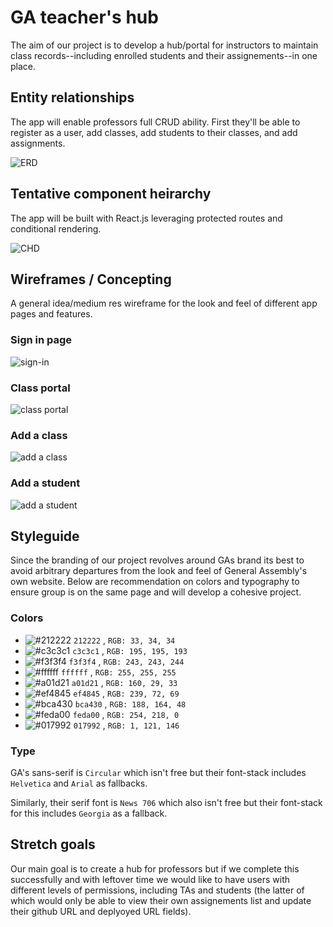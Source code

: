 # GA teacher's hub

The aim of our project is to develop a hub/portal for instructors to maintain class records--including enrolled students and their assignements--in one place.

## Entity relationships

The app will enable professors full CRUD ability. First they'll be able to register as a user, add classes, add students to their classes, and add assignments.

![ERD](/readmeAssets/teacherHub_erd.png)

## Tentative component heirarchy

The app will be built with React.js leveraging protected routes and conditional rendering.

![CHD](/readmeAssets/teacherHubCHD.png)

## Wireframes / Concepting

A general idea/medium res wireframe for the look and feel of different app pages and features.

### Sign in page
![sign-in](/readmeAssets/signin.png)

### Class portal
![class portal](/readmeAssets/portal.png)

### Add a class
![add a class](/readmeAssets/addClass.png)

### Add a student
![add a student](/readmeAssets/addStudent.png)

## Styleguide

Since the branding of our project revolves around GAs brand its best to avoid arbitrary departures from the look and feel of General Assembly's own website. Below are recommendation on colors and typography to ensure group is on the same page and will develop a cohesive project.

### Colors

- ![#212222](https://placehold.co/15x15/212222/212222.png) `212222` , `RGB: 33, 34, 34`
- ![#c3c3c1](https://placehold.co/15x15/c3c3c1/c3c3c1.png) `c3c3c1` , `RGB: 195, 195, 193`
- ![#f3f3f4](https://placehold.co/15x15/f3f3f4/f3f3f4.png) `f3f3f4` , `RGB: 243, 243, 244`
- ![#ffffff](https://placehold.co/15x15/ffffff/ffffff.png) `ffffff` , `RGB: 255, 255, 255`
- ![#a01d21](https://placehold.co/15x15/a01d21/a01d21.png) `a01d21` , `RGB: 160, 29, 33`
- ![#ef4845](https://placehold.co/15x15/ef4845/ef4845.png) `ef4845` , `RGB: 239, 72, 69`
- ![#bca430](https://placehold.co/15x15/bca430/bca430.png) `bca430` , `RGB: 188, 164, 48`
- ![#feda00](https://placehold.co/15x15/feda00/feda00.png) `feda00` , `RGB: 254, 218, 0`
- ![#017992](https://placehold.co/15x15/017992/017992.png) `017992` , `RGB: 1, 121, 146`

### Type

GA's sans-serif is `Circular` which isn't free but their font-stack includes `Helvetica` and `Arial` as fallbacks.

Similarly, their serif font is `News 706` which also isn't free but their font-stack for this includes `Georgia` as a fallback.

## Stretch goals

Our main goal is to create a hub for professors but if we complete this successfully and with leftover time we would like to have users with different levels of permissions, including TAs and students (the latter of which would only be able to view their own assignements list and update their github URL and deplyoyed URL fields).